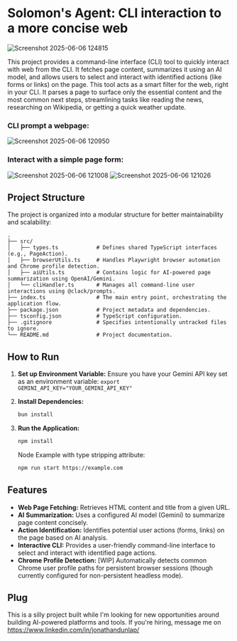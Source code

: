 # Solomon's Agent: CLI interaction to a more concise web

![Screenshot 2025-06-06 124815](https://github.com/user-attachments/assets/51f7b3c7-18c1-4696-b1d5-3a59ed74d8b0)

This project provides a command-line interface (CLI) tool to quickly interact with web from the CLI. It fetches page content, summarizes it using an AI model, and allows users to select and interact with identified actions (like forms or links) on the page. This tool acts as a smart filter for the web, right in your CLI. It parses a page to surface only the essential content and the most common next steps, streamlining tasks like reading the news, researching on Wikipedia, or getting a quick weather update.

### CLI prompt a webpage:
![Screenshot 2025-06-06 120950](https://github.com/user-attachments/assets/c39722ab-c097-42a5-8fa0-3f653145fd9d)

### Interact with a simple page form:
![Screenshot 2025-06-06 121008](https://github.com/user-attachments/assets/efc81f9e-7521-4052-b501-f8077677ce1c)
![Screenshot 2025-06-06 121026](https://github.com/user-attachments/assets/41ae148f-33b2-4ccb-b46e-50f87da9e8f2)


## Project Structure

The project is organized into a modular structure for better maintainability and scalability:

```
.
├── src/
│   ├── types.ts            # Defines shared TypeScript interfaces (e.g., PageAction).
│   ├── browserUtils.ts     # Handles Playwright browser automation and Chrome profile detection.
│   ├── aiUtils.ts          # Contains logic for AI-powered page summarization using OpenAI/Gemini.
│   └── cliHandler.ts       # Manages all command-line user interactions using @clack/prompts.
├── index.ts                # The main entry point, orchestrating the application flow.
├── package.json            # Project metadata and dependencies.
├── tsconfig.json           # TypeScript configuration.
├── .gitignore              # Specifies intentionally untracked files to ignore.
└── README.md               # Project documentation.
```

## How to Run

1.  **Set up Environment Variable:**
    Ensure you have your Gemini API key set as an environment variable:
    `export GEMINI_API_KEY="YOUR_GEMINI_API_KEY"`

2.  **Install Dependencies:**
    ```bash
    bun install
    ```

3.  **Run the Application:**
    ```bash
    npm install
    ```
    Node Example with type stripping attribute:
    ```bash
    npm run start https://example.com
    ```


## Features

*   **Web Page Fetching:** Retrieves HTML content and title from a given URL.
*   **AI Summarization:** Uses a configured AI model (Gemini) to summarize page content concisely.
*   **Action Identification:** Identifies potential user actions (forms, links) on the page based on AI analysis.
*   **Interactive CLI:** Provides a user-friendly command-line interface to select and interact with identified page actions.
*   **Chrome Profile Detection:** [WIP] Automatically detects common Chrome user profile paths for persistent browser sessions (though currently configured for non-persistent headless mode).

## Plug
This is a silly project built while I'm looking for new opportunities around building AI-powered platforms and tools. If you're hiring, message me on https://www.linkedin.com/in/jonathandunlap/
